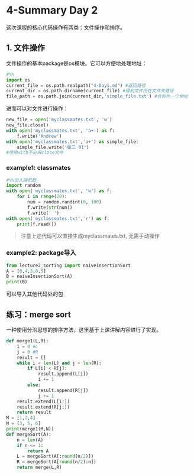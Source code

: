 # 4-Summary Day 2 

这次课程的核心代码操作有两类：文件操作和排序。

## 1. 文件操作

文件操作的基本package是os模块。它可以方便地处理地址：

```python
#%%
import os
current_file = os.path.realpath("4-Day1.md") #返回路径
current_dir = os.path.dirname(current_file) #得到文件所在文件夹路径
file_path = os.path.join(current_dir,'simple_file.txt') #合称为一个地址
```

进而可以对文件进行操作：

```python
new_file = open('myclassmates.txt', 'w')
new_file.close()
with open('myclassmates.txt', 'a+') as f:
    f.write('Andrew')
with open('myclassmates.txt','a+') as simple_file:
    simple_file.write('张三 01')
#使用with不必再close文件
```

### example1: classmates

```python
#%%加入随机数
import random
with open('myclassmates.txt', 'w') as f:
    for i in range(20):
        num = random.randint(0, 100)
        f.write(str(num))
        f.write(' ')
with open('myclassmates.txt','r') as f:
    print(f.read())
```

> 注意上述代码可以直接生成myclassmates.txt, 无需手动操作

### example2: package导入

```python
from lecture2_sorting import naiveInsertionSort
A = [6,4,3,8,5]
B = naiveInsertionSort(A)
print(B)
```

可以导入其他代码处的包

## 练习：merge sort

一种使用分治思想的排序方法，这里基于上课讲解内容进行了实现。

```python
def merge1(L,R):
    i = 0 #L
    j = 0 #R
    result = []
    while i < len(L) and j < len(R):
        if L[i] < R[j]:
            result.append(L[i])
            i += 1
        else:
            result.append(R[j])
            j += 1
    result.extend(L[i:])
    result.extend(R[j:])
    return result
M = [1,2,4]
N = [3, 5, 6]
print(merge1(M,N)) 
def mergeSort(A):
    n = len(A)
    if n <= 1:
        return A
    L = mergeSort(A[:round(n/2)])
    R = mergeSort(A[round(n/2):n])
    return merge(L,R)
            
```

